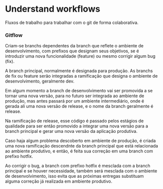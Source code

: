 # Understand workflows

Fluxos de trabalho para trabalhar com o git de forma colaborativa. 

### Gitflow

Criam-se branchs dependentes da branch que reflete o ambiente de desenvolvimento, com prefixos que designam seus objetivos, se é introduzir uma nova funcionalidade (feature) ou mesmo corrigir algum bug (fix).

A branch principal, normalmente é designada para produção.
As branchs de fix ou feature serão integradas a ramificação que designa o ambiente de desenvolvimento, geralmente dev.

Em algum momento a branch de desenvolvimento vai ser promovida a se tornar uma nova versão, para no futuro ser integrada ao ambiente de produção, mas antes passará por um ambiente intermediário, onde é gerada ali uma nova versão de release, e o nome da branch geralmente é release. 

Na ramificação de release, esse código é passado pelos estágios de qualidade para ser então promovido a integrar uma nova versão para a branch principal e gerar uma nova versão da aplicação produtiva. 

Caso haja algum problema descoberto em ambiente de produção, é criada uma nova ramificação descendnte da branch principal que está relacionada ao ambiente produtivo, e então, é feita sua correção em uma branch com prefixo hotfix. 

Ao corrigir o bug, a branch com prefixo hotfix é mesclada com a branch principal e se houver necessidade, também será mesclada com o ambiente de desenvolvimento, isso evita que as próximas entregas substituam alguma correção já realizada em ambiente produtivo. 
